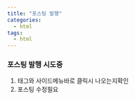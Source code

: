 ```yaml
---
title: "포스팅 발행"
categories:
  - html
tags:
  - html
---
```

### 포스팅 발행 시도중

1. 태그와 사이드메뉴바로 클릭시 나오는지확인
2. 포스팅 수정필요